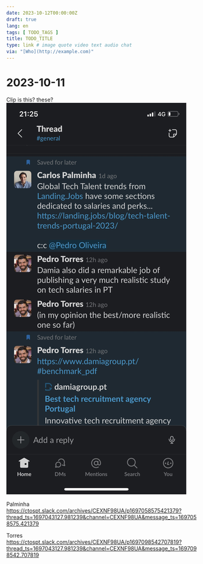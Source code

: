 ```yaml
---
date: 2023-10-12T00:00:00Z
draft: true
lang: en
tags: [ TODO_TAGS ]
title: TODO_TITLE
type: link # image quote video text audio chat
via: "[Who](http://example.com)"
---
```



# 2023-10-11

Clip is this? these?
![2023-10-11](2023-10-11.jpeg)

Palminha
https://ctospt.slack.com/archives/CEXNF98UA/p1697058575421379?thread_ts=1697043127.981239&channel=CEXNF98UA&message_ts=1697058575.421379

Torres
https://ctospt.slack.com/archives/CEXNF98UA/p1697098542707819?thread_ts=1697043127.981239&channel=CEXNF98UA&message_ts=1697098542.707819
